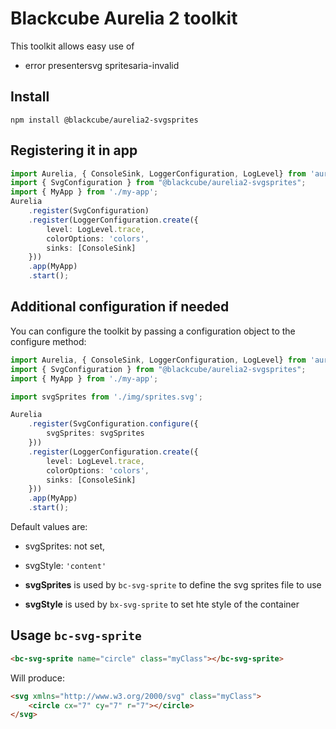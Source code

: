 # Blackcube Aurelia 2 toolkit

This toolkit allows easy use of 
 * error presentersvg spritesaria-invalid

## Install

```shell
npm install @blackcube/aurelia2-svgsprites
```

## Registering it in app

```typescript
import Aurelia, { ConsoleSink, LoggerConfiguration, LogLevel} from 'aurelia';
import { SvgConfiguration } from "@blackcube/aurelia2-svgsprites";
import { MyApp } from './my-app';
Aurelia
    .register(SvgConfiguration)
    .register(LoggerConfiguration.create({
        level: LogLevel.trace,
        colorOptions: 'colors',
        sinks: [ConsoleSink]
    }))
    .app(MyApp)
    .start();
```

## Additional configuration if needed

You can configure the toolkit by passing a configuration object to the configure method:

```typescript
import Aurelia, { ConsoleSink, LoggerConfiguration, LogLevel} from 'aurelia';
import { SvgConfiguration } from "@blackcube/aurelia2-svgsprites";
import { MyApp } from './my-app';

import svgSprites from './img/sprites.svg';

Aurelia
    .register(SvgConfiguration.configure({
        svgSprites: svgSprites
    }))
    .register(LoggerConfiguration.create({
        level: LogLevel.trace,
        colorOptions: 'colors',
        sinks: [ConsoleSink]
    }))
    .app(MyApp)
    .start();
```

Default values are:

- svgSprites: not set,
- svgStyle: `'content'`

- **svgSprites** is used by `bc-svg-sprite` to define the svg sprites file to use
- **svgStyle** is used by `bx-svg-sprite` to set hte style of the container

## Usage `bc-svg-sprite`


```html
<bc-svg-sprite name="circle" class="myClass"></bc-svg-sprite>
```

Will produce:

```html
<svg xmlns="http://www.w3.org/2000/svg" class="myClass">
    <circle cx="7" cy="7" r="7"></circle>
</svg>
```
